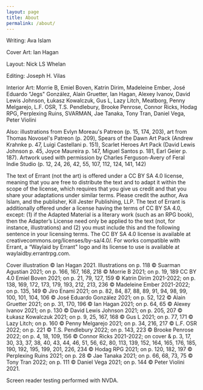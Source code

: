 ```yaml
---
layout: page
title: About
permalink: /about/
---
```


Writing: Ava Islam

Cover Art: Ian Hagan

Layout: Nick LS Whelan

Editing: Joseph H. Vilas

Interior Art: Morrie B, Emiel Boven, Katrin Dirim, Madeleine Ember, José
Eduardo “Jegs" González, Alain Gruetter, Ian Hagan, Alexey Ivanov, David
Lewis Johnson, Łukasz Kowalczuk, Gus L, Lazy Litch, Meatborg, Penny
Melgarejo, L.F. OSR, T.S. Pendlebury, Brooke Penrose, Connor Ricks,
Hodag RPG, Perplexing Ruins, SVARMAN, Jae Tanaka, Tony Tran, Daniel
Vega, Peter Violini

Also: illustrations from Evlyn Moreau's Patreon (p. 15, 174, 203), art
from Thomas Novosel's Patreon (p. 209), Spears of the Dawn Art Pack
(Andrew Krahnke p. 47, Luigi Castellani p. 151), Scarlet Heroes Art Pack
(David Lewis Johnson p. 45, Joyce Maureira p. 147, Miguel Santos p. 181,
Earl Geier p. 187). Artwork used with permission by Charles
Ferguson-Avery of Feral Indie Studio (p. 12, 24, 26, 42, 55, 107, 112,
124, 141, 142)

The text of Errant (not the art) is offered under a CC BY SA 4.0
license, meaning that you are free to distribute the text and to adapt
it within the scope of the license, which requires that you give us
credit and that you share your adaptations under similar terms. Please
credit the author, Ava Islam, and the publisher, Kill Jester Publishing,
LLP. The text of Errant is additionally offered under a license having
the terms of CC BY SA 4.0, except: (1) if the Adapted Material is a
literary work (such as an RPG book), then the Adapter’s License need
only be applied to the text (not, for instance, illustrations) and (2)
you must include this and the following sentence in your licensing
terms. The CC BY SA 4.0 license is available at
creativecommons.org/licenses/by-sa/4.0/. For works compatible with
Errant, a “Waylaid by Errant" logo and its license to use is available
at waylaidby.errantrpg.com.

Cover illustration © Ian Hagan 2021. Illustrations on p. 118 © Suarman
Agustian 2021; on p. 166, 167, 168, 218 © Morrie B 2021; on p. 19, 189
CC BY 4.0 Emiel Boven 2021; on p. 21, 79, 127, 159 © Katrin Dirim
2021-2022; on p. 138, 169, 172, 173, 179, 193, 212, 213, 236 © Madeleine
Ember 2021-2022; on p. 135, 149 © Jiro Enami 2021; on p. 82, 84, 87, 88,
89, 91, 94, 98, 99, 100, 101, 104, 106 © José Eduardo González 2021; on
p. 52, 122 © Alain Gruetter 2021; on p. 31, 170, 196 © Ian Hagan 2021;
on p. 64, 65 © Alexey Ivanov 2021; on p. 130 © David Lewis Johnson 2021;
on p. 205, 207 © Łukasz Kowalczuk 2021; on p. 9, 25, 167, 168 © Gus L
2021; on p. 77, 171 © Lazy Litch; on p. 160 © Penny Melgarejo 2021; on
p. 34, 216, 217 © L.F. OSR 2022; on p. 221 © T.S. Pendlebury 2022; on p.
143, 223 © Brooke Penrose 2022; on p. 4, 18, 109, 156 © Connor Ricks
2021-2022; on cover & p. 3, 17, 30, 33, 37, 38, 40, 43, 44, 46, 51, 56,
62, 80, 113, 139, 152, 164, 165, 176, 185, 190, 192, 195, 199, 201, 226,
234 © Hodag RPG 2021; on p. 120, 182, 197 © Perplexing Ruins 2021; on p.
28 © Jae Tanaka 2021; on p. 66, 68, 73, 75 © Tony Tran 2022; on p. 111 ©
Daniel Vega 2021; on p. 144 © Peter Violini 2021.

Screen reader testing performed with NVDA.